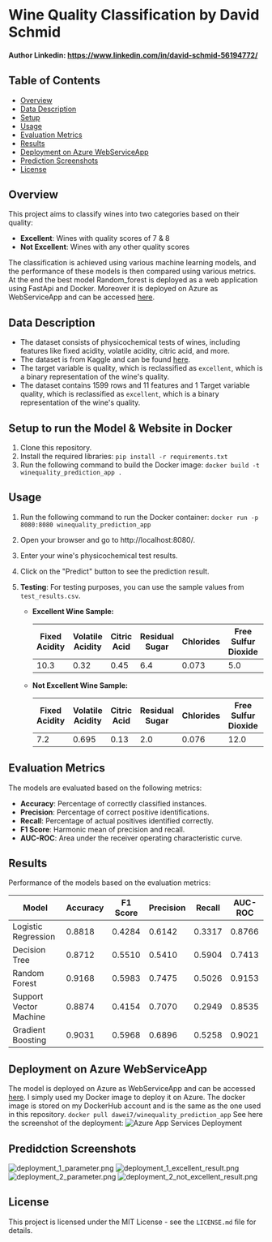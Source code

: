# Wine Quality Classification by David Schmid
#### Author Linkedin: https://www.linkedin.com/in/david-schmid-56194772/

## Table of Contents
- [Overview](#overview)
- [Data Description](#data-description)
- [Setup](#setup)
- [Usage](#usage)
- [Evaluation Metrics](#evaluation-metrics)
- [Results](#results)
- [Deployment on Azure WebServiceApp](#deployment-on-azure-webserviceapp)
- [Prediction Screenshots](#prediction-screenshots)
- [License](#license)

## Overview
This project aims to classify wines into two categories based on their quality:
- **Excellent**: Wines with quality scores of 7 & 8
- **Not Excellent**: Wines with any other quality scores

The classification is achieved using various machine learning models, and the performance of these models is then compared using various metrics.
At the end the best model Random_forest is deployed as a web application using FastApi and Docker.
Moreover it is deployed on Azure as WebServiceApp and can be accessed [here](https://wine-predict.azurewebsites.net/).

## Data Description
- The dataset consists of physicochemical tests of wines, including features like fixed acidity, volatile acidity, citric acid, and more.
- The dataset is from Kaggle and can be found [here](https://www.kaggle.com/datasets/uciml/red-wine-quality-cortez-et-al-2009/data?select=winequality-red.csv).
- The target variable is quality, which is reclassified as `excellent`, which is a binary representation of the wine's quality.
- The dataset contains 1599 rows and 11 features and 1 Target variable quality, which is reclassified as `excellent`, which is a binary representation of the wine's quality.

## Setup to run the Model & Website in Docker
1. Clone this repository.
2. Install the required libraries:
```pip install -r requirements.txt```
3. Run the following command to build the Docker image:
```docker build -t winequality_prediction_app .```

## Usage
1. Run the following command to run the Docker container:
```docker run -p 8080:8080 winequality_prediction_app```
2. Open your browser and go to http://localhost:8080/.
3. Enter your wine's physicochemical test results.
4. Click on the "Predict" button to see the prediction result.
5. **Testing**: 
   For testing purposes, you can use the sample values from `test_results.csv`.

    - **Excellent Wine Sample:**

      | Fixed Acidity | Volatile Acidity | Citric Acid | Residual Sugar | Chlorides | Free Sulfur Dioxide | Total Sulfur Dioxide | Density | pH  | Sulphates | Alcohol | Actual Label | Predicted Label |
      |---------------|------------------|-------------|----------------|-----------|---------------------|----------------------|---------|-----|-----------|---------|--------------|-----------------|
      | 10.3          | 0.32             | 0.45        | 6.4            | 0.073     | 5.0                 | 13.0                 | 0.9976  | 3.23| 0.82      | 12.6    | 1            | 1               |

    - **Not Excellent Wine Sample:**

      | Fixed Acidity | Volatile Acidity | Citric Acid | Residual Sugar | Chlorides | Free Sulfur Dioxide | Total Sulfur Dioxide | Density  | pH  | Sulphates | Alcohol | Actual Label | Predicted Label |
      |---------------|------------------|-------------|----------------|-----------|---------------------|----------------------|----------|-----|-----------|---------|--------------|-----------------|
      | 7.2           | 0.695            | 0.13        | 2.0            | 0.076     | 12.0                | 20.0                 | 0.99546  | 3.29| 0.54      | 10.1    | 0            | 0               |

## Evaluation Metrics
The models are evaluated based on the following metrics:
- **Accuracy**: Percentage of correctly classified instances.
- **Precision**: Percentage of correct positive identifications.
- **Recall**: Percentage of actual positives identified correctly.
- **F1 Score**: Harmonic mean of precision and recall.
- **AUC-ROC**: Area under the receiver operating characteristic curve.

## Results
Performance of the models based on the evaluation metrics:

| Model                 | Accuracy | F1 Score | Precision | Recall | AUC-ROC |
|-----------------------|----------|----------|-----------|--------|---------|
| Logistic Regression   | 0.8818   | 0.4284   | 0.6142    | 0.3317 | 0.8766  |
| Decision Tree         | 0.8712   | 0.5510   | 0.5410    | 0.5904 | 0.7413  |
| Random Forest         | 0.9168   | 0.5983   | 0.7475    | 0.5026 | 0.9153  |
| Support Vector Machine| 0.8874   | 0.4154   | 0.7070    | 0.2949 | 0.8535  |
| Gradient Boosting     | 0.9031   | 0.5968   | 0.6896    | 0.5258 | 0.9021  |


## Deployment on Azure WebServiceApp
The model is deployed on Azure as WebServiceApp and can be accessed [here](https://wine-predict.azurewebsites.net/).
I simply used my Docker image to deploy it on Azure.
The docker image is stored on my DockerHub account and is the same as the one used in this repository.
```docker pull dawei7/winequality_prediction_app```
See here the screenshot of the deployment:
![Azure App Services Deployment](Azure_AppServices_Deployment.png)

## Predidction Screenshots
![deployment_1_parameter.png](deployment_1_parameter.png)
![deployment_1_excellent_result.png](deployment_1_excellent_result.png)
![deployment_2_parameter.png](deployment_2_parameter.png)
![deployment_2_not_excellent_result.png](deployment_2_not_excellent_result.png)


## License
This project is licensed under the MIT License - see the `LICENSE.md` file for details.